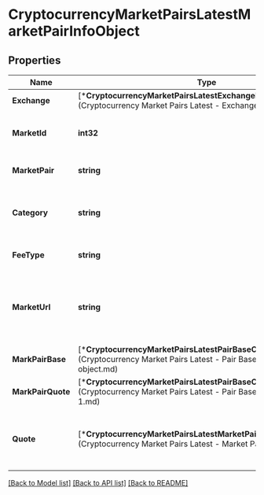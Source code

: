 # CryptocurrencyMarketPairsLatestMarketPairInfoObject

## Properties
Name | Type | Description | Notes
------------ | ------------- | ------------- | -------------
**Exchange** | [***CryptocurrencyMarketPairsLatestExchangeInfoObject**](Cryptocurrency Market Pairs Latest - Exchange Info object.md) | Exchange details for this market pair. | [default to null]
**MarketId** | **int32** | The CoinMarketCap ID for this market pair. This ID can reliably be used to identify this unique market as the ID never changes. | [optional] [default to null]
**MarketPair** | **string** | The name of this market pair.  Example: \&quot;BTC/USD\&quot; | [optional] [default to null]
**Category** | **string** | The category of trading this market falls under. Spot markets are the most common but options include derivatives and OTC. | [optional] [default to null]
**FeeType** | **string** | The fee type the exchange enforces for this market. | [optional] [default to null]
**MarketUrl** | **string** | The URL to this market&#39;s trading page on the exchange if available. If not available the exchange&#39;s homepage URL is returned. *This field is only returned if requested through the &#x60;aux&#x60; request parameter.* | [optional] [default to null]
**MarkPairBase** | [***CryptocurrencyMarketPairsLatestPairBaseCurrencyInfoObject**](Cryptocurrency Market Pairs Latest - Pair Base Currency Info object.md) | Base currency details object for this market pair. | [default to null]
**MarkPairQuote** | [***CryptocurrencyMarketPairsLatestPairBaseCurrencyInfoObject1**](Cryptocurrency Market Pairs Latest - Pair Base Currency Info object 1.md) | Quote (secondary) currency details object for this market pair. | [default to null]
**Quote** | [***CryptocurrencyMarketPairsLatestMarketPairQuoteObject**](Cryptocurrency Market Pairs Latest - Market Pair Quote object.md) | Market Pair quotes object containing key-&gt;quote objects for each convert option requested. USD and \&quot;exchange_reported\&quot; are defaults. | [default to null]

[[Back to Model list]](../README.md#documentation-for-models) [[Back to API list]](../README.md#documentation-for-api-endpoints) [[Back to README]](../README.md)


